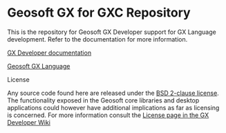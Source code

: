 # Geosoft GX for GXC Repository

This is the repository for Geosoft GX Developer support for GX Language development. Refer to the documentation for more information.

[GX Developer documentation](https://geosoftgxdev.atlassian.net/wiki/display/GD/Python+in+GX+Developer)

[Geosoft GX Language](https://geosoftgxdev.atlassian.net/wiki/spaces/GXD93/pages/78020870/Geosoft+GX+Language)

License

Any source code found here are released under the [BSD 2-clause license](https://github.com/GeosoftInc/gxpy/blob/master/LICENSE). The functionality exposed in the Geosoft core libraries and desktop applications could however have additional implications as far as licensing is concerned. For more information consult the [License page in the GX Developer Wiki](https://geosoftgxdev.atlassian.net/wiki/spaces/GD/pages/2359406/License)
